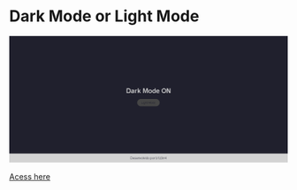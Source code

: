 # Dark Mode or Light Mode

<img src="print.png" alt="screenshot do site"/>

<a href="https://eventos-js.natalias2.repl.co/"><span>Acess here</span></a>